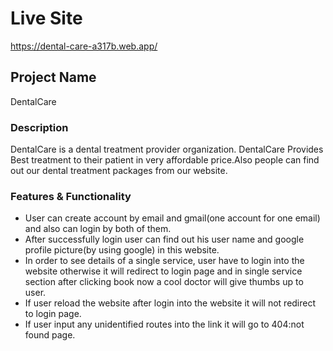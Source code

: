 # Live Site
https://dental-care-a317b.web.app/


## Project Name
DentalCare


### Description
DentalCare is a dental treatment provider organization. DentalCare Provides Best treatment to their patient in very affordable price.Also people can find out our dental treatment packages from our website.

### Features & Functionality
* User can create account by email and gmail(one account for one email) and also can login by both of them.
* After successfully login user can find out his user name and google profile picture(by using google) in this website.
* In order to see details of a single service, user have to login into the website otherwise it will redirect to login page and in single service section after clicking book now a cool doctor will give thumbs up to user.
* If user reload the website after login into the website it will not redirect to login page.
* If user input any unidentified routes into the link it will go to 404:not found page.
